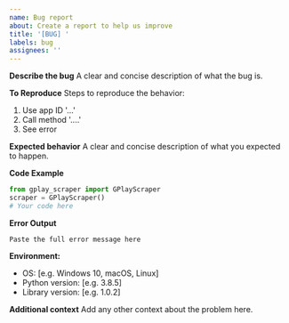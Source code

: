 ```yaml
---
name: Bug report
about: Create a report to help us improve
title: '[BUG] '
labels: bug
assignees: ''
---
```


**Describe the bug**
A clear and concise description of what the bug is.

**To Reproduce**
Steps to reproduce the behavior:
1. Use app ID '...'
2. Call method '....'
3. See error

**Expected behavior**
A clear and concise description of what you expected to happen.

**Code Example**
```python
from gplay_scraper import GPlayScraper
scraper = GPlayScraper()
# Your code here
```

**Error Output**
```
Paste the full error message here
```

**Environment:**
 - OS: [e.g. Windows 10, macOS, Linux]
 - Python version: [e.g. 3.8.5]
 - Library version: [e.g. 1.0.2]

**Additional context**
Add any other context about the problem here.